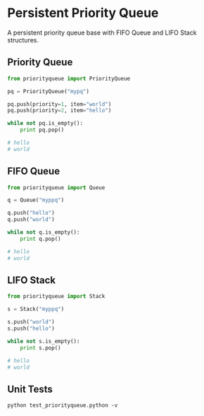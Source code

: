 # Persistent Priority Queue

A persistent priority queue base with FIFO Queue and LIFO Stack structures.

## Priority Queue
```python
from priorityqueue import PriorityQueue

pq = PriorityQueue("mypq")

pq.push(priority=1, item="world")
pq.push(priority=2, item="hello")

while not pq.is_empty():
    print pq.pop()

# hello
# world
```

## FIFO Queue
```python
from priorityqueue import Queue

q = Queue("myppq")

q.push("hello")
q.push("world")

while not q.is_empty():
    print q.pop()

# hello
# world
```

## LIFO Stack
```python
from priorityqueue import Stack

s = Stack("myppq")

s.push("world")
s.push("hello")

while not s.is_empty():
    print s.pop()

# hello
# world
```

## Unit Tests
```
python test_priorityqueue.python -v
```
